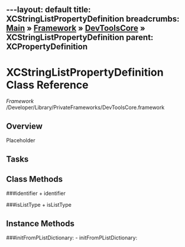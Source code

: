 ---layout: default
title: XCStringListPropertyDefinition
breadcrumbs: <a href="/index.html">Main</a> &raquo; <a href="/Frameworks.html">Framework</a> &raquo; <a href="/Frameworks/DevToolsCore.html">DevToolsCore</a> &raquo; XCStringListPropertyDefinition
parent: XCPropertyDefinition 
---
# XCStringListPropertyDefinition Class Reference

*Framework* /Developer/Library/PrivateFrameworks/DevToolsCore.framework

## Overview

Placeholder

## Tasks

## Class Methods

<a name="+identifier"></a>
###identifier
    + identifier

<a name="+isListType"></a>
###isListType
    + isListType

## Instance Methods

<a name="-initFromPListDictionary:"></a>
###initFromPListDictionary:
    - initFromPListDictionary:

